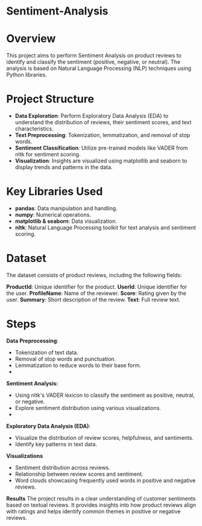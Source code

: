 # Sentiment-Analysis

# Overview
This project aims to perform Sentiment Analysis on product reviews to identify and classify the sentiment (positive, negative, or neutral). The analysis is based on Natural Language Processing (NLP) techniques using Python libraries.

# Project Structure
- **Data Exploration**: Perform Exploratory Data Analysis (EDA) to understand the distribution of reviews, their sentiment scores, and text characteristics.
- **Text Preprocessing**: Tokenization, lemmatization, and removal of stop words.
- **Sentiment Classification**: Utilize pre-trained models like VADER from nltk for sentiment scoring.
- **Visualization**: Insights are visualized using matplotlib and seaborn to display trends and patterns in the data.

# Key Libraries Used
- **pandas**: Data manipulation and handling.
- **numpy**: Numerical operations.
- **matplotlib & seaborn**: Data visualization.
- **nltk**: Natural Language Processing toolkit for text analysis and sentiment scoring.

# Dataset
The dataset consists of product reviews, including the following fields:

**ProductId**: Unique identifier for the product.
**UserId**: Unique identifier for the user.
**ProfileName**: Name of the reviewer.
**Score**: Rating given by the user.
**Summary**: Short description of the review.
**Text**: Full review text.


# Steps
**Data Preprocessing**:

- Tokenization of text data.
- Removal of stop words and punctuation.
- Lemmatization to reduce words to their base form.
- 
**Sentiment Analysis:**
- Using nltk's VADER lexicon to classify the sentiment as positive, neutral, or negative.
- Explore sentiment distribution using various visualizations.
- 
**Exploratory Data Analysis (EDA)**:
- Visualize the distribution of review scores, helpfulness, and sentiments.
- Identify key patterns in text data.
  
**Visualizations**
- Sentiment distribution across reviews.
- Relationship between review scores and sentiment.
- Word clouds showcasing frequently used words in positive and negative reviews.
  
**Results**
The project results in a clear understanding of customer sentiments based on textual reviews. It provides insights into how product reviews align with ratings and helps identify common themes in positive or negative reviews.

